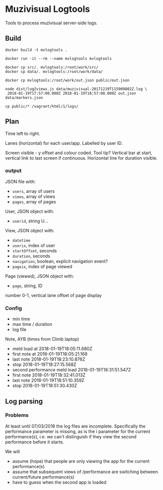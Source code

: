 # Muzivisual Logtools

Tools to process muzivisual server-side logs.

## Build 

```
docker build -t mvlogtools .
```

```
docker run -it --rm --name mvlogtools mvlogtools
```
```
docker cp src/. mvlogtools:/root/work/src/
docker cp data/. mvlogtools:/root/work/data/

docker cp mvlogtools:/root/work/out.json public/out.json

```

```
node dist/log2views.js data/muzivisual-20171219T115909802Z.log \
 2018-01-19T17:57:00.000Z 2018-01-19T18:57:00.000Z out.json data/markers.json
```

```
cp public/* /vagrant/html/1/logs/
```



## Plan

Time left to right.

Lanes (horizontal) for each user/app. Labelled by user ID.

Screen visible - y offset and colour coded. Tool tip? Vertical bar at start, vertical link to last screen if continuous. Horizontal line for duration visible.

### output

JSON file with:
- `users`, array of users
- `views`, array of views
- `pages`, array of pages

User, JSON object with:
- `userid`, string U...

View, JSON object with:
- `datetime`
- `userix`, index of user
- `startOffset`, seconds
- `duration`, seconds
- `navigation`, boolean, explicit navigation event?
- `pageix`, index of page viewed

Page (viewed), JSON object with:
- `page`, string, ID

number 0-1, vertical lane offset of page display


### Config

- min time
- max time / duration
- log file

Note, AYB (times from Climb laptop)

- meld load at 2018-01-19T18:05:11.680Z
- first note at 2018-01-19T18:05:21.168
- last note 2018-01-19T18:23:10.876Z
- stop 2018-01-19T18:27:15.568Z
- second performance meld load 2018-01-19T18:31:51.547Z
- first note 2018-01-19T18:32:41.013Z
- last note 2018-01-19T18:51:10.359Z
- stop 2018-01-19T18:51:30.430Z

## Log parsing

### Problems

At least until 07/03/2018 the log files are incomplete. Specifically the performance parameter is missing, as is the i parameter for the current performance(s), i.e. we can't distinguish if they view the second performance before it starts.

We will 
- assume (hope) that people are only viewing the app for the current performance(s)
- assume that subsequent views of /performance are switching between current/future performance(s)
- have to guess when the second app is loaded
